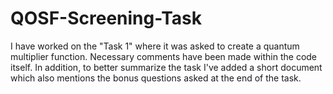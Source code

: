 # QOSF-Screening-Task

I have worked on the "Task 1" where it was asked to create a quantum multiplier function. Necessary comments have been made within the code itself. 
In addition, to better summarize the task I've added a short document which also mentions the bonus questions asked at the end of the task.
